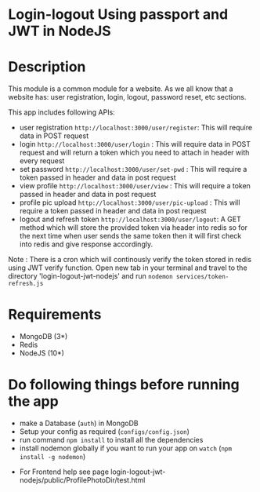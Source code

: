 
# Login-logout Using passport and JWT in NodeJS #

# Description
This module is a common module for a website. As we all know that a website has: user registration, login, logout, password reset, etc sections.

This app includes following APIs:
- user registration `http://localhost:3000/user/register`: This will require data in POST request
- login `http://localhost:3000/user/login` :  This will require data in POST request and will return a token which you need to attach in header with every request
- set password `http://localhost:3000/user/set-pwd` : This will require a token passed in header and data in post request
- view profile `http://localhost:3000/user/view` : This will require a token passed in header and data in post request
- profile pic upload `http://localhost:3000/user/pic-upload` : This will require a token passed in header and data in post request
- logout and refresh token `http://localhost:3000/user/logout`: A GET method which will store the provided token via header into redis so for the next time when user sends the same token then it will first check into redis and give response accordingly. 

Note : There is a cron which will continously verify the token stored in redis using JWT verify function. Open new tab in your terminal and travel to the directory 'login-logout-jwt-nodejs' and run `nodemon services/token-refresh.js`

# Requirements
- MongoDB (3*)
- Redis
- NodeJS (10*)

# Do following things before running the app
- make a Database (`auth`) in MongoDB
- Setup your config as required (`configs/config.json`)
- run command `npm install` to install all the dependencies
- install nodemon globally if you want to run your app on `watch` (`npm install -g nodemon`)

* For Frontend help see page
login-logout-jwt-nodejs/public/ProfilePhotoDir/test.html
